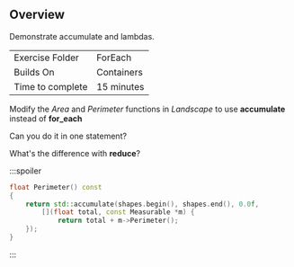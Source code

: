 ## Overview
Demonstrate accumulate and lambdas.

| | |
| --------- | --------------------------- |
| Exercise Folder | ForEach |
| Builds On | Containers |
| Time to complete | 15 minutes

Modify the *Area* and *Perimeter* functions in *Landscape* to use **accumulate** instead of **for_each**

Can you do it in one statement?

What's the difference with **reduce**?

:::spoiler
```c++
float Perimeter() const
{
    return std::accumulate(shapes.begin(), shapes.end(), 0.0f,
        [](float total, const Measurable *m) {
            return total + m->Perimeter();
    });
}
```
:::